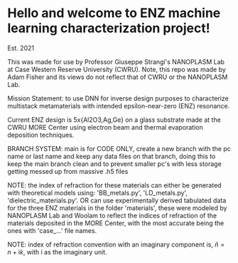 # Hello and welcome to ENZ machine learning characterization project!

Est. 2021

This was made for use by Professor Giuseppe Strangi's NANOPLASM Lab at Case Western Reserve University (CWRU). Note, this repo was made by Adam Fisher and its views do not reflect that of CWRU or the NANOPLASM Lab.

Mission Statement: to use DNN for inverse design purposes to characterize multistack metamaterials with intended epsilon-near-zero (ENZ) resonance.

Current ENZ design is 5x{Al2O3,Ag,Ge} on a glass substrate made at the CWRU MORE Center using electron beam and thermal evaporation deposition techniques. 

BRANCH SYSTEM: main is for CODE ONLY, create a new branch with the pc name or last name and keep any data files on that branch, doing this to keep the main branch clean and to prevent smaller pc's with less storage getting messed up from massive .h5 files

NOTE: the index of refraction for these materials can either be generated with theoretical models using: 'BB_metals.py', 'LD_metals.py', 'dielectric_materials.py'. OR can use experimentally derived tabulated data for the three ENZ materials in the folder 'materials', these were modeled by NANOPLASM Lab and Woolam to reflect the indices of refraction of the materials deposited in the MORE Center, with the most accurate being the ones with 'case_...' file names. 

NOTE: index of refraction convention with an imaginary component is, $\tilde{n} = n + \mathrm{i}k$, with $\mathrm{i}$ as the imaginary unit.